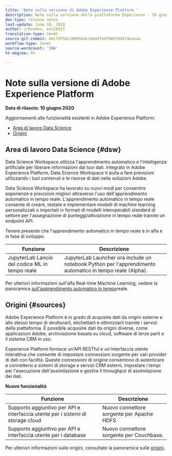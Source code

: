 ```yaml
---
title: 'Note sulla versione di Adobe Experience Platform '
description: Note sulla versione della piattaforma Experience - 10 giugno 2020
doc-type: release notes
last-update: June 10, 2020
author: crhoades, ens28527
translation-type: tm+mt
source-git-commit: b6cfdf56c20065bdc3e8a9fedf6007ddd74eaeaa
workflow-type: tm+mt
source-wordcount: '306'
ht-degree: 6%

---
```



# Note sulla versione di Adobe Experience Platform

**Data di rilascio: 10 giugno 2020**

Aggiornamenti alle funzionalità esistenti in Adobe Experience Platform:

- [Area di lavoro Data Science](#dsw)
- [Origini](#sources)

## Area di lavoro Data Science {#dsw}

Data Science Workspace utilizza l&#39;apprendimento automatico e l&#39;intelligenza artificiale per liberare informazioni dai tuoi dati. Integrato in Adobe Experience Platform, Data Science Workspace ti aiuta a fare previsioni utilizzando i tuoi contenuti e le risorse di dati nelle soluzioni Adobe.

Data Science Workspace ha lavorato su nuovi modi per consentire esperienze e previsioni migliori attraverso l&#39;uso dell&#39;apprendimento automatico in tempo reale. L&#39;apprendimento automatico in tempo reale consente di creare, testare e implementare modelli di machine learning personalizzati o importati in formati di modelli interoperabili standard di settore per l&#39;assegnazione di punteggi/attivazione in tempo reale tramite un endpoint API.

Tenere presente che l&#39;apprendimento automatico in tempo reale è in alfa e in fase di sviluppo.

| Funzione | Descrizione |
|--- | ---|
| JupyterLab Lancio del codice ML in tempo reale | JupyterLab Launcher ora include un notebook Python per l&#39;apprendimento automatico in tempo reale (Alpha). |

Per ulteriori informazioni sull&#39;alfa Real-time Machine Learning, vedere la panoramica [sull&#39;apprendimento automatico in tempo](../../data-science-workspace/real-time-machine-learning/home.md)reale.

## Origini {#sources}

Adobe Experience Platform è in grado di acquisire dati da origini esterne e allo stesso tempo di strutturarli, etichettarli e ottimizzarli tramite i servizi della piattaforma. È possibile acquisire dati da origini diverse, come applicazioni Adobe, archiviazione basata su cloud, software di terze parti e il sistema CRM in uso.

Experience Platform fornisce un&#39;API RESTful e un&#39;interfaccia utente interattiva che consente di impostare connessioni sorgente per vari provider di dati con facilità. Queste connessioni di origine consentono di autenticare e connettersi a sistemi di storage e servizi CRM esterni, impostare i tempi per l&#39;esecuzione dell&#39;assimilazione e gestire il throughput di assimilazione dei dati.

**Nuove funzionalità**

| Funzione | Descrizione |
| ------- | ----------- |
| Supporto aggiuntivo per API e interfaccia utente per i sistemi di storage cloud | Nuovo connettore sorgente per Apache HDFS |
| Supporto aggiuntivo per API e interfaccia utente per i database | Nuovo connettore sorgente per Couchbase. |

Per ulteriori informazioni sulle origini, consultate la panoramica sulle [origini](../../sources/home.md).
